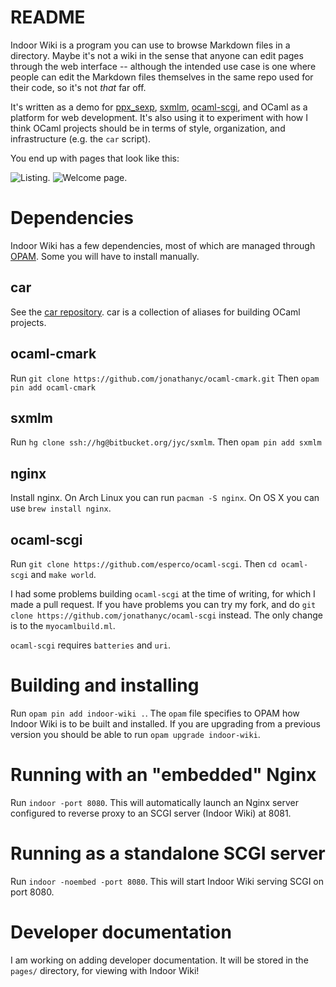 # README

Indoor Wiki is a program you can use to browse Markdown files in a directory.
Maybe it's not a wiki in the sense that anyone can edit pages through the web
interface -- although the intended use case is one where people can edit the
Markdown files themselves in the same repo used for their code, so it's not
_that_ far off.

It's written as a demo for [ppx_sexp](https://bitbucket.org/jyc/ppx_sexp),
[sxmlm](https://bitbucket.org/jyc/sxmlm),
[ocaml-scgi](https://github.com/esperco/ocaml-scgi),
and OCaml as a platform for web
development.
It's also using it to experiment with how I think OCaml projects should be in
terms of style, organization, and infrastructure (e.g. the `car` script).

You end up with pages that look like this:

![Listing.](https://bytebucket.org/jyc/indoor-wiki/raw/dc235e47d8e68b9557ae03387cee41ebabc996f1/static/img/listing.png)
![Welcome page.](https://bytebucket.org/jyc/indoor-wiki/raw/dc235e47d8e68b9557ae03387cee41ebabc996f1/static/img/welcome.png)

# Dependencies

Indoor Wiki has a few dependencies, most of which are managed through
[OPAM](https://opam.ocaml.org/). Some you will have to install manually.

## car

See the [car repository](https://github.com/jonathanyc/car).
car is a collection of aliases for building OCaml projects.

## ocaml-cmark

Run `git clone https://github.com/jonathanyc/ocaml-cmark.git`
Then `opam pin add ocaml-cmark`

## sxmlm

Run `hg clone ssh://hg@bitbucket.org/jyc/sxmlm`.
Then `opam pin add sxmlm`

## nginx

Install nginx. On Arch Linux you can run `pacman -S nginx`. On OS X you can use
`brew install nginx`.

## ocaml-scgi

Run `git clone https://github.com/esperco/ocaml-scgi`.
Then `cd ocaml-scgi` and `make world`.

I had some problems building `ocaml-scgi` at the time of writing, for which I
made a pull request. If you have problems you can try my fork, and do `git
clone https://github.com/jonathanyc/ocaml-scgi` instead.  The only change is to
the `myocamlbuild.ml`.

`ocaml-scgi` requires `batteries` and `uri`.

# Building and installing

Run `opam pin add indoor-wiki .`.
The `opam` file specifies to OPAM how Indoor Wiki is to be built and installed.
If you are upgrading from a previous version you should be able to run `opam
upgrade indoor-wiki`.

# Running with an "embedded" Nginx

Run `indoor -port 8080`. This will automatically launch an Nginx server
configured to reverse proxy to an SCGI server (Indoor Wiki) at 8081.

# Running as a standalone SCGI server

Run `indoor -noembed -port 8080`. This will start Indoor Wiki serving SCGI on
port 8080.

# Developer documentation

I am working on adding developer documentation. It will be stored in the
`pages/` directory, for viewing with Indoor Wiki!
